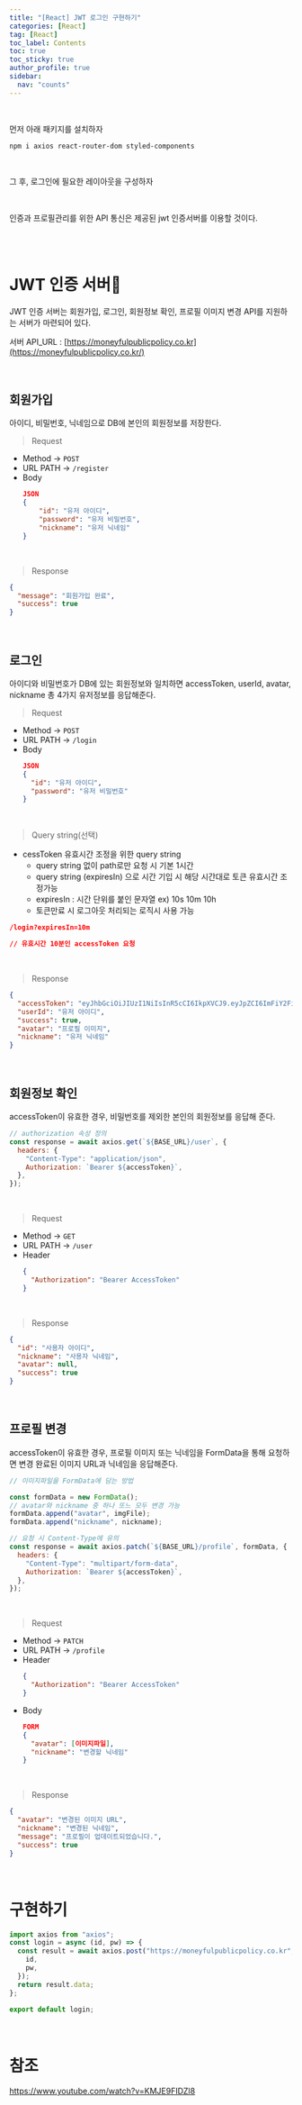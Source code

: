 ```yaml
---
title: "[React] JWT 로그인 구현하기"
categories: [React]
tag: [React]
toc_label: Contents
toc: true
toc_sticky: true
author_profile: true
sidebar:
  nav: "counts"
---
```


<br>

먼저 아래 패키지를 설치하자

```
npm i axios react-router-dom styled-components
```

<br>

그 후, 로그인에 필요한 레이아웃을 구성하자

<br>

인증과 프로필관리를 위한 API 통신은 제공된 jwt 인증서버를 이용할 것이다.

<br><br>

# JWT 인증 서버📡

JWT 인증 서버는 회원가입, 로그인, 회원정보 확인, 프로필 이미지 변경 API를 지원하는 서버가 마련되어 있다.

서버 API_URL : [https://moneyfulpublicpolicy.co.kr](https://moneyfulpublicpolicy.co.kr/)

<br>

## 회원가입

아이디, 비밀번호, 닉네임으로 DB에 본인의 회원정보를 저장한다.

> Request

- Method → `POST`<br>
- URL PATH → `/register`
- Body
  ```json
  JSON
  {
      "id": "유저 아이디",
      "password": "유저 비밀번호",
      "nickname": "유저 닉네임"
  }
  ```

<br>

> Response

```json
{
  "message": "회원가입 완료",
  "success": true
}
```

<br>

## 로그인

아이디와 비밀번호가 DB에 있는 회원정보와 일치하면 accessToken, userId, avatar, nickname 총 4가지 유저정보를 응답해준다.

> Request

- Method → `POST`
- URL PATH → `/login`
- Body
  ```json
  JSON
  {
    "id": "유저 아이디",
    "password": "유저 비밀번호"
  }
  ```

<br>

> Query string(선택)

- cessToken 유효시간 조정을 위한 query string
  - query string 없이 path로만 요청 시 기본 1시간
  - query string (expiresIn) 으로 시간 기입 시 해당 시간대로 토큰 유효시간 조정가능
  - expiresIn : 시간 단위를 붙인 문자열 ex) 10s 10m 10h
  - 토큰만료 시 로그아웃 처리되는 로직시 사용 가능

```json
/login?expiresIn=10m

// 유효시간 10분인 accessToken 요청
```

<br>

> Response

```json
{
  "accessToken": "eyJhbGciOiJIUzI1NiIsInR5cCI6IkpXVCJ9.eyJpZCI6ImFiY2FiYyIsImlhdCI6MTcwMDgxNDQyMCwiZXhwIjoxNzAwODE4MDIwfQ.8hWOHHEzDPzumnqCU7jyoi3zFhr-HNZvC7_pzBfOeuU",
  "userId": "유저 아이디",
  "success": true,
  "avatar": "프로필 이미지",
  "nickname": "유저 닉네임"
}
```

<br>

## 회원정보 확인

accessToken이 유효한 경우, 비밀번호를 제외한 본인의 회원정보를 응답해 준다.

```js
// authorization 속성 정의
const response = await axios.get(`${BASE_URL}/user`, {
  headers: {
    "Content-Type": "application/json",
    Authorization: `Bearer ${accessToken}`,
  },
});
```

<br>

> Request

- Method → `GET`
- URL PATH → `/user`
- Header
  ```json
  {
    "Authorization": "Bearer AccessToken"
  }
  ```

<br>

> Response

```json
{
  "id": "사용자 아이디",
  "nickname": "사용자 닉네임",
  "avatar": null,
  "success": true
}
```

<br>

## 프로필 변경

accessToken이 유효한 경우, 프로필 이미지 또는 닉네임을 FormData을 통해 요청하면 변경 완료된 이미지 URL과 닉네임을 응답해준다.

```js
// 이미지파일을 FormData에 담는 방법

const formData = new FormData();
// avatar와 nickname 중 하나 또느 모두 변경 가능
formData.append("avatar", imgFile);
formData.append("nickname", nickname);

// 요청 시 Content-Type에 유의
const response = await axios.patch(`${BASE_URL}/profile`, formData, {
  headers: {
    "Content-Type": "multipart/form-data",
    Authorization: `Bearer ${accessToken}`,
  },
});
```

<br>

> Request

- Method → `PATCH`
- URL PATH → `/profile`
- Header
  ```json
  {
    "Authorization": "Bearer AccessToken"
  }
  ```
- Body
  ```json
  FORM
  {
  	"avatar": [이미지파일],
  	"nickname": "변경할 닉네임"
  }
  ```

<br>

> Response

```json
{
  "avatar": "변경된 이미지 URL",
  "nickname": "변경된 닉네임",
  "message": "프로필이 업데이트되었습니다.",
  "success": true
}
```

<br>

# 구현하기

```js
import axios from "axios";
const login = async (id, pw) => {
  const result = await axios.post("https://moneyfulpublicpolicy.co.kr", {
    id,
    pw,
  });
  return result.data;
};

export default login;
```

<br>

# 참조

https://www.youtube.com/watch?v=KMJE9FIDZl8
